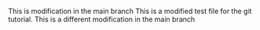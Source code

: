 
This is modification in the main branch 
This is a modified test file for the git tutorial.
This is a different modification in the main branch

